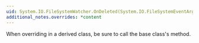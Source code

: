 ```yaml
---
uid: System.IO.FileSystemWatcher.OnDeleted(System.IO.FileSystemEventArgs)
additional_notes.overrides: *content
---
```


<p>When overriding <xref href="System.IO.FileSystemWatcher.OnDeleted(System.IO.FileSystemEventArgs)"></xref> in a derived class, be sure to call the base class's <xref href="System.IO.FileSystemWatcher.OnDeleted(System.IO.FileSystemEventArgs)"></xref> method.</p>


